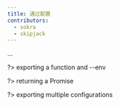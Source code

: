 ```yaml
---
title: 通过配置
contributors:
  - sokra
  - skipjack
---
```


...

?> exporting a function and --env

?> returning a Promise

?> exporting multiple configurations